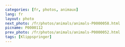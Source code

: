 ```yaml
---
categories: [fr, photos, animaux]
lang: fr
layout: photo
next_photo: /fr/photos/animals/animals-P0000058.html
picname: P0000112
prev_photo: /fr/photos/animals/animals-P0000052.html
tags: [Klippspringer]
---
```


